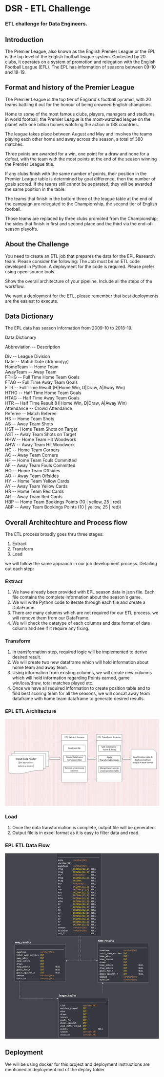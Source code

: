 # DSR - ETL Challenge

### ETL challenge for Data Engineers.

## Introduction
The Premier League, also known as the English Premier League or the EPL is the top level of the English football league system. Contested by 20 clubs, it operates on a system of promotion and relegation with the English Football League (EFL).
The EPL has information of seasons between 09-10 and 18-19. 

## Format and history of the Premier League
The Premier League is the top tier of England's football pyramid, with 20 teams battling it out for the honour of being crowned English champions.

Home to some of the most famous clubs, players, managers and stadiums in world football, the Premier League is the most-watched league on the planet with one billion homes watching the action in 188 countries.

The league takes place between August and May and involves the teams playing each other home and away across the season, a total of 380 matches.

Three points are awarded for a win, one point for a draw and none for a defeat, with the team with the most points at the end of the season winning the Premier League title.

If any clubs finish with the same number of points, their position in the Premier League table is determined by goal difference, then the number of goals scored. If the teams still cannot be separated, they will be awarded the same position in the table.

The teams that finish in the bottom three of the league table at the end of the campaign are relegated to the Championship, the second tier of English football.

Those teams are replaced by three clubs promoted from the Championship; the sides that finish in first and second place and the third via the end-of-season playoffs.

## About the Challenge

You need to create an ETL job that prepares the data for the EPL Research team. Please consider the following:
    The Job must be an ETL code developed in Python.
    A deployment for the code is required. Please prefer using open-source tools.

Show the overall architecture of your pipeline. Include all the steps of the workflow.

We want a deployment for the ETL, please remember that best deployments are the easiest to execute.

## Data Dictionary
The EPL data has season information from 2009-10 to 2018-19.

Data Dictionary

Abbreviation -- Description

Div           --   League Division\
Date 	      --  Match Date (dd/mm/yy)\
HomeTeam 	  --   Home Team\
AwayTeam 	  --   Away Team\
FTHG 	      --   Full Time Home Team Goals\
FTAG 	      --   Full Time Away Team Goals\
FTR 	      --   Full Time Result (H|Home Win, D|Draw, A|Away Win)\
HTHG 	      --   Half Time Home Team Goals\
HTAG 	      --   Half Time Away Team Goals\
HTR 	      --   Half Time Result (H|Home Win, D|Draw, A|Away Win)\
Attendance 	  --   Crowd Attendance\
Referee 	  --   Match Referee\
HS 	          --   Home Team Shots\
AS 	          --   Away Team Shots\
HST 	      --   Home Team Shots on Target\
AST 	      --   Away Team Shots on Target\
HHW 	      --   Home Team Hit Woodwork\
AHW 	      --   Away Team Hit Woodwork\
HC 	          --   Home Team Corners\
AC 	          --   Away Team Corners\
HF 	          --   Home Team Fouls Committed\
AF 	          --   Away Team Fouls Committed\
HO 	          --   Home Team Offsides\
AO 	          --   Away Team Offsides\
HY 	          --   Home Team Yellow Cards\
AY 	          --   Away Team Yellow Cards\
HR 	          --   Home Team Red Cards\
AR 	          --   Away Team Red Cards\
HBP 	      --   Home Team Bookings Points (10 | yellow, 25 | red)\
ABP 	      --   Away Team Bookings Points (10 | yellow, 25 | red)\

## Overall Architechture and Process flow

The ETL process broadly goes thru three stages:
1. Extract
2. Transform
3. Load

we will follow the same appraoch in our job development process. Detailing out each step:

### Extract
1. We have already been provided with EPL season data in json file. Each file contains the complete information about the season's game.
2. We will write Python code to iterate through each file and create a DataFrame.
3. There are many columns which are not required for our ETL process. we will remove them from our DataFrame.
4. We will check the datatype of each columns and date format of date column and see if it require any fixing.

### Transform
1. In transformation step, required logic will be implemented to derive desired result.
2. We will create two new dataframe which will hold information about home team and away team.
3. Using information from existing columns, we will create new columns which will hold information regarding Points earned, game win/loss/draw, total matches played etc.
4. Once we have all required information to create position table and to find best scoring team for all the seasons, we will concat away team dataframe with home team dataframe to generate desired results.

### EPL ETL Architecture
![EPL ETL Process FLow](ETP-ETL-Process.png)

### Load
1. Once the data transformation is complete, output file will be generated.
2. Output file is in excel format as it is easy to filter data and read.

### EPL ETL Data Flow
![EPL ETL Data Model](Data_Model.png)

## Deployment
We will be using docker for this project and deployment instructions are mentioned in deployment.md of the deploy folder
